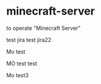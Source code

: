 # minecraft-server
to operate "Minecraft Server"

test jira
test jira22

Mo test

MO test test

Mo test3
